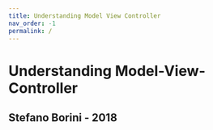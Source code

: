 ```yaml
---
title: Understanding Model View Controller
nav_order: -1
permalink: /
---
```


# Understanding Model-View-Controller

## Stefano Borini - 2018

